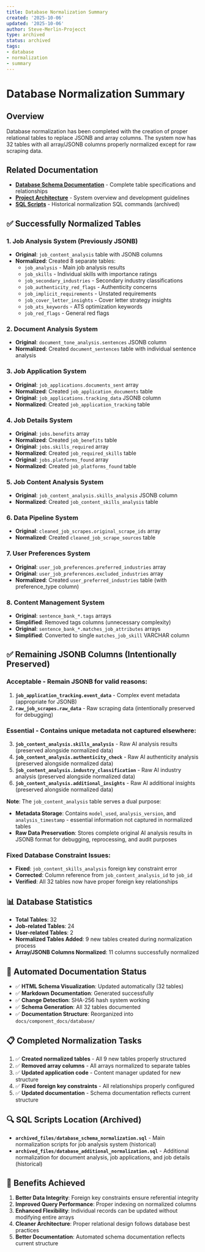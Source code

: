 ```yaml
---
title: Database Normalization Summary
created: '2025-10-06'
updated: '2025-10-06'
author: Steve-Merlin-Projecct
type: archived
status: archived
tags:
- database
- normalization
- summary
---
```


# Database Normalization Summary

## Overview
Database normalization has been completed with the creation of proper relational tables to replace JSONB and array columns. The system now has 32 tables with all array/JSONB columns properly normalized except for raw scraping data.

## Related Documentation
- **[Database Schema Documentation](database_schema.md)** - Complete table specifications and relationships
- **[Project Architecture](../../../replit.md)** - System overview and development guidelines
- **[SQL Scripts](../../../archived_files/)** - Historical normalization SQL commands (archived)

## ✅ Successfully Normalized Tables

### 1. Job Analysis System (Previously JSONB)
- **Original**: `job_content_analysis` table with JSONB columns
- **Normalized**: Created 8 separate tables:
  - `job_analysis` - Main job analysis results
  - `job_skills` - Individual skills with importance ratings
  - `job_secondary_industries` - Secondary industry classifications
  - `job_authenticity_red_flags` - Authenticity concerns
  - `job_implicit_requirements` - Unstated requirements
  - `job_cover_letter_insights` - Cover letter strategy insights
  - `job_ats_keywords` - ATS optimization keywords
  - `job_red_flags` - General red flags

### 2. Document Analysis System
- **Original**: `document_tone_analysis.sentences` JSONB column
- **Normalized**: Created `document_sentences` table with individual sentence analysis

### 3. Job Application System
- **Original**: `job_applications.documents_sent` array
- **Normalized**: Created `job_application_documents` table
- **Original**: `job_applications.tracking_data` JSONB column
- **Normalized**: Created `job_application_tracking` table

### 4. Job Details System
- **Original**: `jobs.benefits` array
- **Normalized**: Created `job_benefits` table
- **Original**: `jobs.skills_required` array
- **Normalized**: Created `job_required_skills` table
- **Original**: `jobs.platforms_found` array
- **Normalized**: Created `job_platforms_found` table

### 5. Job Content Analysis System
- **Original**: `job_content_analysis.skills_analysis` JSONB column
- **Normalized**: Created `job_content_skills_analysis` table

### 6. Data Pipeline System
- **Original**: `cleaned_job_scrapes.original_scrape_ids` array
- **Normalized**: Created `cleaned_job_scrape_sources` table

### 7. User Preferences System
- **Original**: `user_job_preferences.preferred_industries` array
- **Original**: `user_job_preferences.excluded_industries` array
- **Normalized**: Created `user_preferred_industries` table (with preference_type column)

### 8. Content Management System
- **Original**: `sentence_bank_*.tags` arrays
- **Simplified**: Removed tags columns (unnecessary complexity)
- **Original**: `sentence_bank_*.matches_job_attributes` arrays
- **Simplified**: Converted to single `matches_job_skill` VARCHAR column

## ✅ Remaining JSONB Columns (Intentionally Preserved)

### Acceptable - Remain JSONB for valid reasons:
1. **`job_application_tracking.event_data`** - Complex event metadata (appropriate for JSONB)
2. **`raw_job_scrapes.raw_data`** - Raw scraping data (intentionally preserved for debugging)

### Essential - Contains unique metadata not captured elsewhere:
3. **`job_content_analysis.skills_analysis`** - Raw AI analysis results (preserved alongside normalized data)
4. **`job_content_analysis.authenticity_check`** - Raw AI authenticity analysis (preserved alongside normalized data)
5. **`job_content_analysis.industry_classification`** - Raw AI industry analysis (preserved alongside normalized data)
6. **`job_content_analysis.additional_insights`** - Raw AI additional insights (preserved alongside normalized data)

**Note**: The `job_content_analysis` table serves a dual purpose:
- **Metadata Storage**: Contains `model_used`, `analysis_version`, and `analysis_timestamp` - essential information not captured in normalized tables
- **Raw Data Preservation**: Stores complete original AI analysis results in JSONB format for debugging, reprocessing, and audit purposes

### Fixed Database Constraint Issues:
- **Fixed**: `job_content_skills_analysis` foreign key constraint error
- **Corrected**: Column reference from `job_content_analysis_id` to `job_id`
- **Verified**: All 32 tables now have proper foreign key relationships

## 📊 Database Statistics
- **Total Tables**: 32
- **Job-related Tables**: 24
- **User-related Tables**: 2
- **Normalized Tables Added**: 9 new tables created during normalization process
- **Array/JSONB Columns Normalized**: 11 columns successfully normalized

## 🔧 Automated Documentation Status
- ✅ **HTML Schema Visualization**: Updated automatically (32 tables)
- ✅ **Markdown Documentation**: Generated successfully
- ✅ **Change Detection**: SHA-256 hash system working
- ✅ **Schema Generation**: All 32 tables documented
- ✅ **Documentation Structure**: Reorganized into `docs/component_docs/database/`

## 📋 Completed Normalization Tasks

1. ✅ **Created normalized tables** - All 9 new tables properly structured
2. ✅ **Removed array columns** - All arrays normalized to separate tables
3. ✅ **Updated application code** - Content manager updated for new structure
4. ✅ **Fixed foreign key constraints** - All relationships properly configured
5. ✅ **Updated documentation** - Schema documentation reflects current structure

## 🔍 SQL Scripts Location (Archived)
- **`archived_files/database_schema_normalization.sql`** - Main normalization scripts for job analysis system (historical)
- **`archived_files/database_additional_normalization.sql`** - Additional normalization for document analysis, job applications, and job details (historical)

## 🎯 Benefits Achieved

1. **Better Data Integrity**: Foreign key constraints ensure referential integrity
2. **Improved Query Performance**: Proper indexing on normalized columns
3. **Enhanced Flexibility**: Individual records can be updated without modifying entire arrays
4. **Cleaner Architecture**: Proper relational design follows database best practices
5. **Better Documentation**: Automated schema documentation reflects current structure